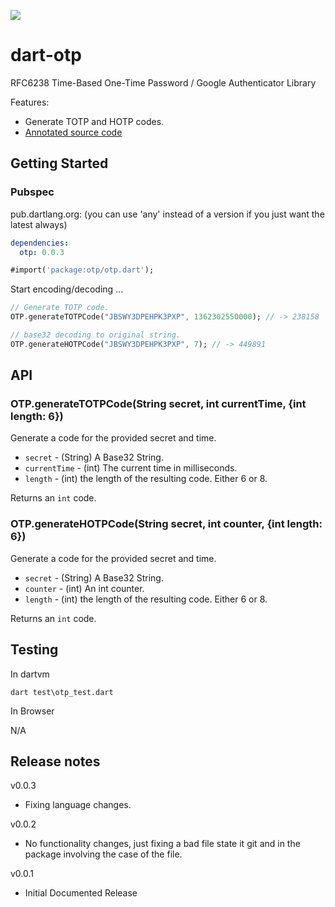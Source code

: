 [![](https://drone.io/github.com/daegalus/dart-otp/status.png)](https://drone.io/github.com/daegalus/dart-otp/latest)

# dart-otp

RFC6238 Time-Based One-Time Password / Google Authenticator Library

Features:

* Generate TOTP and HOTP codes.
* [Annotated source code](http://daegalus.github.com/annotated/dart-otp/otp/otp.html)

## Getting Started

### Pubspec

pub.dartlang.org: (you can use 'any' instead of a version if you just want the latest always)
```yaml
dependencies:
  otp: 0.0.3
```

```dart
#import('package:otp/otp.dart');
```

Start encoding/decoding ...

```dart
// Generate TOTP code.
OTP.generateTOTPCode("JBSWY3DPEHPK3PXP", 1362302550000); // -> 238158

// base32 decoding to original string.
OTP.generateHOTPCode("JBSWY3DPEHPK3PXP", 7); // -> 449891
```

## API

### OTP.generateTOTPCode(String secret, int currentTime, {int length: 6})

Generate a code for the provided secret and time.

* `secret` - (String) A Base32 String.
* `currentTime` - (int) The current time in milliseconds.
* `length` - (int) the length of the resulting code. Either 6 or 8.

Returns an `int` code.

### OTP.generateHOTPCode(String secret, int counter, {int length: 6})

Generate a code for the provided secret and time.

* `secret` - (String) A Base32 String.
* `counter` - (int) An int counter.
* `length` - (int) the length of the resulting code. Either 6 or 8.

Returns an `int` code.

## Testing

In dartvm

```
dart test\otp_test.dart
```

In Browser

N/A

## Release notes
v0.0.3
- Fixing language changes.

v0.0.2
- No functionality changes, just fixing a bad file state it git and in the package involving the case of the file.

v0.0.1
- Initial Documented Release
